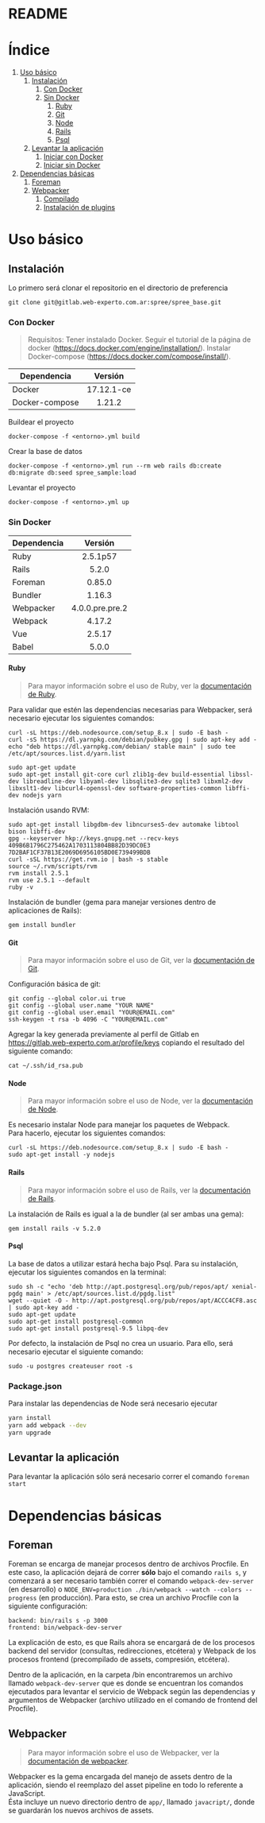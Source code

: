 # README

# Índice

1. [Uso básico](#uso-básico)  
   1. [Instalación](#instalación)
      1. [Con Docker](#con-docker)
      2. [Sin Docker](#sin-docker)
         1. [Ruby](#ruby)  
         2. [Git](#git)  
         3. [Node](#node)  
         4. [Rails](#rails)  
         5. [Psql](#psql)  
   2. [Levantar la aplicación](#levantar-la-aplicación)  
      1. [Iniciar con Docker](#iniciar-con-docker)
      1. [Iniciar sin Docker](#iniciar-sin-docker)
2. [Dependencias básicas](#dependencias-básicas)  
   1. [Foreman](#foreman)  
   2. [Webpacker](#webpacker)  
      1. [Compilado](#compilado)  
      2. [Instalación de plugins](#instalación-de-plugins)  

# Uso básico

## Instalación

Lo primero será clonar el repositorio en el directorio de preferencia 

```shell
git clone git@gitlab.web-experto.com.ar:spree/spree_base.git
```

### Con Docker

> Requisitos: Tener instalado Docker. Seguir el tutorial de la página de docker (https://docs.docker.com/engine/installation/). Instalar Docker-compose (https://docs.docker.com/compose/install/).

| Dependencia    | Versión         |
| -----------    | :-------------: |
| Docker         | 17.12.1-ce      |
| Docker-compose | 1.21.2          |

Buildear el proyecto

```shell
docker-compose -f <entorno>.yml build
```

Crear la base de datos

```shell
docker-compose -f <entorno>.yml run --rm web rails db:create db:migrate db:seed spree_sample:load
```

Levantar el proyecto

```shell
docker-compose -f <entorno>.yml up
```

### Sin Docker

| Dependencia | Versión         |
| ----------- | :-------------: |
| Ruby        | 2.5.1p57        |
| Rails       | 5.2.0           |
| Foreman     | 0.85.0          |
| Bundler     | 1.16.3          |
| Webpacker   | 4.0.0.pre.pre.2 |
| Webpack     | 4.17.2          |
| Vue         | 2.5.17          |
| Babel       | 5.0.0           |

#### Ruby

> Para mayor información sobre el uso de Ruby, ver la [documentación de Ruby](doc/RUBY.md).

Para validar que estén las dependencias necesarias para Webpacker, será necesario ejecutar los siguientes comandos: 

```shell
curl -sL https://deb.nodesource.com/setup_8.x | sudo -E bash -
curl -sS https://dl.yarnpkg.com/debian/pubkey.gpg | sudo apt-key add -
echo "deb https://dl.yarnpkg.com/debian/ stable main" | sudo tee /etc/apt/sources.list.d/yarn.list

sudo apt-get update
sudo apt-get install git-core curl zlib1g-dev build-essential libssl-dev libreadline-dev libyaml-dev libsqlite3-dev sqlite3 libxml2-dev libxslt1-dev libcurl4-openssl-dev software-properties-common libffi-dev nodejs yarn
```

Instalación usando RVM:

```shell
sudo apt-get install libgdbm-dev libncurses5-dev automake libtool bison libffi-dev
gpg --keyserver hkp://keys.gnupg.net --recv-keys 409B6B1796C275462A1703113804BB82D39DC0E3 7D2BAF1CF37B13E2069D6956105BD0E739499BDB
curl -sSL https://get.rvm.io | bash -s stable
source ~/.rvm/scripts/rvm
rvm install 2.5.1
rvm use 2.5.1 --default
ruby -v
```

Instalación de bundler (gema para manejar versiones dentro de aplicaciones de Rails):
```shell
gem install bundler
```

#### Git

> Para mayor información sobre el uso de Git, ver la [documentación de Git](doc/GIT.md).

Configuración básica de git:

```shell
git config --global color.ui true
git config --global user.name "YOUR NAME"
git config --global user.email "YOUR@EMAIL.com"
ssh-keygen -t rsa -b 4096 -C "YOUR@EMAIL.com"
```

Agregar la key generada previamente al perfil de Gitlab en https://gitlab.web-experto.com.ar/profile/keys copiando el resultado del siguiente comando:
```shell
cat ~/.ssh/id_rsa.pub
```

#### Node

> Para mayor información sobre el uso de Node, ver la [documentación de Node](doc/NODE.md).

Es necesario instalar Node para manejar los paquetes de Webpack.  
Para hacerlo, ejecutar los siguientes comandos:
```shell
curl -sL https://deb.nodesource.com/setup_8.x | sudo -E bash -
sudo apt-get install -y nodejs
```

#### Rails

> Para mayor información sobre el uso de Rails, ver la [documentación de Rails](doc/RAILS.md).

La instalación de Rails es igual a la de bundler (al ser ambas una gema):

```shell
gem install rails -v 5.2.0
```

#### Psql

La base de datos a utilizar estará hecha bajo Psql. Para su instalación, ejecutar los siguientes comandos en la terminal:

```shell
sudo sh -c "echo 'deb http://apt.postgresql.org/pub/repos/apt/ xenial-pgdg main' > /etc/apt/sources.list.d/pgdg.list"
wget --quiet -O - http://apt.postgresql.org/pub/repos/apt/ACCC4CF8.asc | sudo apt-key add -
sudo apt-get update
sudo apt-get install postgresql-common
sudo apt-get install postgresql-9.5 libpq-dev
```

Por defecto, la instalación de Psql no crea un usuario. Para ello, será necesario ejecutar el siguiente comando:
```shell
sudo -u postgres createuser root -s
```

### Package.json

Para instalar las dependencias de Node será necesario ejecutar

```bash
yarn install
yarn add webpack --dev 
yarn upgrade
```

## Levantar la aplicación

Para levantar la aplicación sólo será necesario correr el comando `foreman start`

# Dependencias básicas

## Foreman

Foreman se encarga de manejar procesos dentro de archivos Procfile. En este caso, la aplicación dejará de correr **sólo** bajo el comando `rails s`, y comenzará a ser necesario también correr el comando `webpack-dev-server` (en desarrollo) o `NODE_ENV=production ./bin/webpack --watch --colors --progress` (en producción). 
Para esto, se crea un archivo Procfile con la siguiente configuración:
```
backend: bin/rails s -p 3000    
frontend: bin/webpack-dev-server
```

La explicación de esto, es que Rails ahora se encargará de de los procesos backend del servidor (consultas, redirecciones, etcétera) y Webpack de los procesos frontend (precompilado de assets, compresión, etcétera). 

Dentro de la aplicación, en la carpeta /bin encontraremos un archivo llamado `webpack-dev-server` que es donde se encuentran los comandos ejecutados para levantar el servicio de Webpack según las dependencias y argumentos de Webpacker (archivo utilizado en el comando de frontend del Procfile).

## Webpacker

> Para mayor información sobre el uso de Webpacker, ver la [documentación de webpacker](doc/WEBPACKER.md).

Webpacker es la gema encargada del manejo de assets dentro de la aplicación, siendo el reemplazo del asset pipeline en todo lo referente a JavaScript.  
Ésta incluye un nuevo directorio dentro de `app/`, llamado `javacript/`, donde se guardarán los nuevos archivos de assets.  
